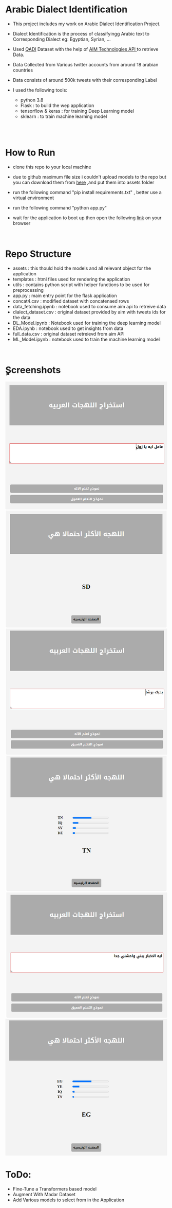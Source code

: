 # Arabic Dialect Identification 

- This project includes my work on Arabic Dialect Identification Project.

- Dialect Identification is the process of classifyingg Arabic text to Corresponding Dialect eg: Egyptian, Syrian, ...

- Used  [QADI](https://www.kooora.com/) Dataset with the help of [AIM Technologies API ](https://www.kooora.com/) to retrieve Data.

- Data Collected from Various twitter accounts from around 18 arabian countries

- Data consists of around 500k tweets with their corresponding Label

- I used the following tools:
    - python 3.8
    - Flask : to build the wep application
    - tensorflow & keras : for training Deep Learning model
    - sklearn : to train machine learning model

<br><br>

# How to Run

- clone this repo to your local machine
- due to github maximum file size i couldn't upload models to the repo but you can download them from [here](https://drive.google.com/drive/folders/1hi4qeTFQbjLxOgwyz4U1zz9WARLrCGKD?usp=sharing) ,and put them into assets folder
- run the following command "pip install requirements.txt" , better use a virtual environment

- run the following command "python app.py"
- wait for the application to boot up then open the following [link](http://127.0.0.1:8888/) on your browser 



<br>

# Repo Structure

- assets : this thould hold the models and all relevant object for the application
- templates : html files used for rendering the application
- utils : contains python script with helper functions to be used for preprocessing
- app.py : main entry point for the flask application
- concat4.csv : modified dataset with concatenaed rows
- data_fetching.ipynb : notebook used to consume aim api to retreive data
- dialect_dataset.csv : original dataset provided by aim with tweets ids for the data
- DL_Model.ipynb : Notebook used for training the deep learning model
- EDA.ipynb : notebook used to get insights from data
- full_data.csv : original dataset retreievd from aim API
- ML_Model.ipynb : notebook used to train the machine learning model

<br>

# ٍScreenshots 
![alt text](images/1.png)
<br>
![alt text](images/2.png)
<br>
![alt text](images/3.png)
<br>
![alt text](images/4.png)
<br>
![alt text](images/5.png)
<br>
![alt text](images/6.png)
<br>


# ToDo:
- Fine-Tune a Transformers based model
- Augment With Madar Dataset
- Add Various models to select from in the Application